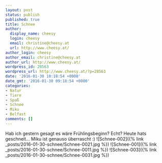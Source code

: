 ```yaml
---
layout: post
status: publish
published: true
title: Schnee
author:
  display_name: cheesy
  login: cheesy
  email: christine@cheesy.at
  url: http://www.cheesy.at/
author_login: cheesy
author_email: christine@cheesy.at
author_url: http://www.cheesy.at/
wordpress_id: 28563
wordpress_url: http://www.cheesy.at/?p=28563
date: '2016-01-30 10:18:54 +0000'
date_gmt: '2016-01-30 09:18:54 +0000'
categories:
- Natur
- Tiere
- Spaß
- Schnee
- Miku
- Belfast
comments: []
---
```

Hab ich gestern gesagt es wäre Frühlingsbeginn? Echt? Heute hats geschneit... Miku ist genauso überrascht :)
![Schnee-002]({% link _posts/2016-01-30-schnee/Schnee-0021.jpg %})
![Schnee-001]({% link _posts/2016-01-30-schnee/Schnee-0011.jpg %})
![Schnee-003]({% link _posts/2016-01-30-schnee/Schnee-0031.jpg %})

